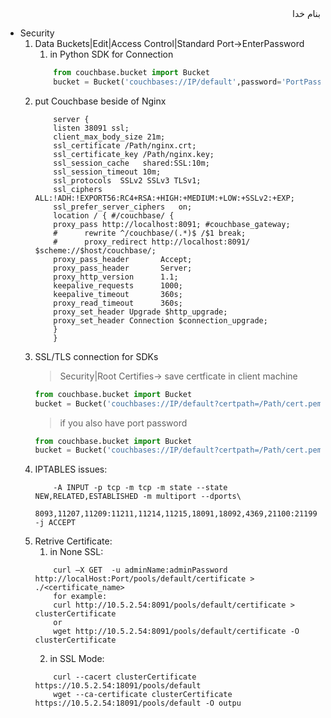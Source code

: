 <div dir="rtl">بنام خدا</div>

* Security
	1. Data Buckets|Edit|Access Control|Standard Port->EnterPassword
		1. in Python SDK for Connection
		```python
			from couchbase.bucket import Bucket
			bucket = Bucket('couchbases://IP/default',password='PortPassword')
		```
	2. put Couchbase beside of Nginx
		```vala
			server {
			listen 38091 ssl;
			client_max_body_size 21m;                            
			ssl_certificate /Path/nginx.crt;
			ssl_certificate_key /Path/nginx.key;
			ssl_session_cache   shared:SSL:10m;
			ssl_session_timeout 10m;
			ssl_protocols  SSLv2 SSLv3 TLSv1;
			ssl_ciphers  ALL:!ADH:!EXPORT56:RC4+RSA:+HIGH:+MEDIUM:+LOW:+SSLv2:+EXP;
			ssl_prefer_server_ciphers   on;
			location / { #/couchbase/ {
			proxy_pass http://localhost:8091; #couchbase_gateway;
			#      rewrite ^/couchbase/(.*)$ /$1 break;
			#      proxy_redirect http://localhost:8091/ $scheme://$host/couchbase/;
			proxy_pass_header       Accept;
			proxy_pass_header       Server;
			proxy_http_version      1.1;
			keepalive_requests      1000;
			keepalive_timeout       360s;
			proxy_read_timeout      360s;
			proxy_set_header Upgrade $http_upgrade;
			proxy_set_header Connection $connection_upgrade;
			}
			}
		```
	3. SSL/TLS connection for SDKs
		> Security|Root Certifies-> save certficate in client machine
		```python
		from couchbase.bucket import Bucket
		bucket = Bucket('couchbases://IP/default?certpath=/Path/cert.pem')
		```
		> if you also have port password
		```python
		from couchbase.bucket import Bucket
		bucket = Bucket('couchbases://IP/default?certpath=/Path/cert.pem',password='PortPasswod!')
		```
	4. IPTABLES issues:
		```
			-A INPUT -p tcp -m tcp -m state --state NEW,RELATED,ESTABLISHED -m multiport --dports\
			8093,11207,11209:11211,11214,11215,18091,18092,4369,21100:21199 -j ACCEPT
		```
	5. Retrive Certificate:
		1. in None SSL:
		```vala
			curl –X GET  -u adminName:adminPassword http://localHost:Port/pools/default/certificate > ./<certificate_name>
			for example:
			curl http://10.5.2.54:8091/pools/default/certificate > clusterCertificate
			or
			wget http://10.5.2.54:8091/pools/default/certificate -O clusterCertificate
		```
		2. in SSL Mode:
		```vala
			curl --cacert clusterCertificate https://10.5.2.54:18091/pools/default
			wget --ca-certificate clusterCertificate  https://10.5.2.54:18091/pools/default -O outpu
		```

<div dir="rtl"></div>
<div dir="rtl"></div>
<div dir="rtl"></div>
<div dir="rtl"></div>
<div dir="rtl"></div>
<div dir="rtl"></div>
<div dir="rtl"></div>



